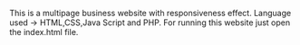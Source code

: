 This is a multipage business website with responsiveness effect. 
Language used -> HTML,CSS,Java Script and PHP. For running this website just open the index.html file.

